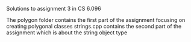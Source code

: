 Solutions to assignment 3 in CS 6.096

The polygon folder contains the first part of the assignment focusing on creating polygonal classes
strings.cpp contains the second part of the assignment which is about the string object type
